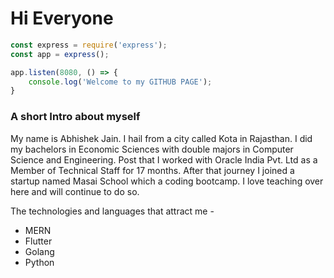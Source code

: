 # Hi Everyone

```jsx
const express = require('express');
const app = express();

app.listen(8080, () => {
	console.log('Welcome to my GITHUB PAGE');
}
```

### A short Intro about myself

My name is Abhishek Jain. I hail from a city called Kota in Rajasthan. I did my bachelors in Economic Sciences with double majors in Computer Science and Engineering. Post that I worked with Oracle India Pvt. Ltd as a Member of Technical Staff for 17 months. After that journey I joined a startup named Masai School which a coding bootcamp. I love teaching over here and will continue to do so.

The technologies and languages that attract me -

- MERN
- Flutter
- Golang
- Python
